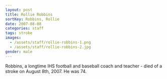 ```yaml
---
layout: post
title: Rollie Robbins
sortKey: Robbins, Rollie
date: 2007-08-08
categories: staff
tags: stroke
images:
  - /assets/staff/rollie-robbins-1.png
  - /assets/staff/rollie-robbins-2.jpg
gender: male
---
```

Robbins, a longtime IHS football and baseball coach and teacher - died of a stroke on August 8th, 2007. He was 74.
